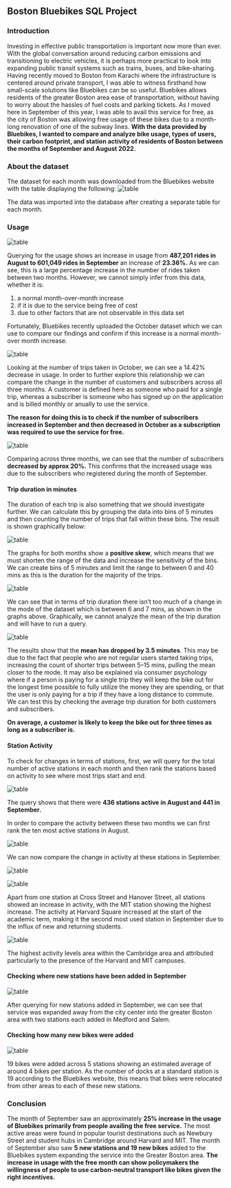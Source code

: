 ## Boston Bluebikes SQL Project

### Introduction
Investing in effective public transportation is important now more than ever. With the global conversation around reducing carbon emissions and transitioning to electric vehicles, it is perhaps more practical to look into expanding public transit systems such as trains, buses, and bike-sharing. Having recently moved to Boston from Karachi where the infrastructure is centered around private transport, I was able to witness firsthand how small-scale solutions like Bluebikes can be so useful. Bluebikes allows residents of the greater Boston area ease of transportation, without having to worry about the hassles of fuel costs and parking tickets. As I moved here in September of this year, I was able to avail this service for free, as the city of Boston was allowing free usage of these bikes due to a month-long renovation of one of the subway lines. **With the data provided by Bluebikes, I wanted to compare and analyze bike usage, types of users, their carbon footprint, and station activity of residents of Boston between the months of September and August 2022.**

### About the dataset
The dataset for each month was downloaded from the Bluebikes website with the table displaying the following:
![table](https://github.com/saadabidsubhan/bluebikes-sql/blob/main/Bluebikes_sql_output/1.jpg)

The data was imported into the database after creating a separate table for each month.

### Usage

![table](https://github.com/saadabidsubhan/bluebikes-sql/blob/main/Bluebikes_sql_output/2.jpg)

Querying for the usage  shows an increase in usage from **487,201 rides in August to 601,049 rides in September** an increase of **23.36%.** As we can see, this is a large percentage increase in the number of rides taken between two months. However, we cannot simply infer from this data, whether it is:
1. a normal month-over-month increase
2. if it is due to the service being free of cost
3. due to other factors that are not observable in this data set

Fortunately, Bluebikes recently uploaded the October dataset which we can use to compare our findings and confirm if this increase is a normal month-over month increase.

![table](https://github.com/saadabidsubhan/bluebikes-sql/blob/main/Bluebikes_sql_output/3.jpg)

Looking at the number of trips taken in October, we can see a 14.42% decrease in usage. In order to further explore this relationship we can compare the change in the number of customers and subscribers across all three months. A customer is defined here as someone who paid for a single trip, whereas a subscriber is someone who has signed up on the application and is billed monthly or anually to use the service.

**The reason for doing this is to check if the number of subscribers increased in September and then decreased in October as a subscription was required to use the service for free.**

![table](https://github.com/saadabidsubhan/bluebikes-sql/blob/main/Bluebikes_sql_output/4.jpg)

Comparing across three months, we can see that the number of subscribers **decreased by approx 20%.** This confirms that the increased usage was due to the subscribers who registered during the month of September.

#### Trip duration in minutes

The duration of each trip is also something that we should investigate further. We can calculate this by grouping the data into bins of 5 minutes and then counting the number of trips that fall within these bins. The result is shown graphically below:

![table](https://github.com/saadabidsubhan/bluebikes-sql/blob/main/Bluebikes_sql_output/5.jpg)

The graphs for both months show a **positive skew**, which means that we must shorten the range of the data and increase the sensitivity of the bins. We can create bins of 5 minutes and limit the range to between 0 and 40 mins as this is the duration for the majority of the trips.

![table](https://github.com/saadabidsubhan/bluebikes-sql/blob/main/Bluebikes_sql_output/6.jpg)

We can see that in terms of trip duration there isn’t too much of a change in the mode of the dataset which is between 6 and 7 mins, as shown in the graphs above. Graphically, we cannot analyze the mean of the trip duration and will have to run a query.

![table](https://github.com/saadabidsubhan/bluebikes-sql/blob/main/Bluebikes_sql_output/7.jpg)

The results show that the **mean has dropped by 3.5 minutes**. This may be due to the fact that people who are not regular users started taking trips, increasing the count of shorter trips between 5–15 mins, pulling the mean closer to the mode. It may also be explained via consumer psychology where if a person is paying for a single trip they will keep the bike out for the longest time possible to fully utilize the money they are spending, or that the user is only paying for a trip if they have a long distance to commute. We can test this by checking the average trip duration for both customers and subscribers.

**On average, a customer is likely to keep the bike out for three times as long as a subscriber is.** 

#### Station Activity
To check for changes in terms of stations, first, we will query for the total number of active stations in each month and then rank the stations based on activity to see where most trips start and end.

![table](https://github.com/saadabidsubhan/bluebikes-sql/blob/main/Bluebikes_sql_output/8.jpg)

The query shows that there were **436 stations active in August and 441 in September.**

In order to compare the activity between these two months we can first rank the ten most active stations in August.

![table](https://github.com/saadabidsubhan/bluebikes-sql/blob/main/Bluebikes_sql_output/9.jpg)

We can now compare the change in activity at these stations in September.

![table](https://github.com/saadabidsubhan/bluebikes-sql/blob/main/Bluebikes_sql_output/9.jpg)

![table](https://github.com/saadabidsubhan/bluebikes-sql/blob/main/Bluebikes_sql_output/10.jpg)

Apart from one station at Cross Street and Hanover Street, all stations showed an increase in activity, with the MIT station showing the highest increase. The activity at Harvard Square increased at the start of the academic term, making it the second most used station in September due to the influx of new and returning students.

![table](https://github.com/saadabidsubhan/bluebikes-sql/blob/main/Bluebikes_sql_output/11.jpg)

The highest activity levels area within the Cambridge area and attributed particularly to the presence of the Harvard and MIT campuses.

#### Checking where new stations have been added in September

![table](https://github.com/saadabidsubhan/bluebikes-sql/blob/main/Bluebikes_sql_output/12.jpg)

After querying for new stations added in September, we can see that service was expanded away from the city center into the greater Boston area with two stations each added in Medford and Salem.

#### Checking how many new bikes were added

![table](https://github.com/saadabidsubhan/bluebikes-sql/blob/main/Bluebikes_sql_output/12.jpg)

19 bikes were added across 5 stations showing an estimated average of around 4 bikes per station. As the number of docks at a standard station is 19 according to the Bluebikes website, this means that bikes were relocated from other areas to each of these new stations.

### Conclusion

The month of September saw an approximately **25% increase in the usage of Bluebikes primarily from people availing the free service.** The most active areas were found in popular tourist destinations such as Newbury Street and student hubs in Cambridge around Harvard and MIT. The month of September also saw **5 new stations and 19 new bikes** added to the Bluebikes system expanding the service into the Greater Boston area. **The increase in usage with the free month can show policymakers the willingness of people to use carbon-neutral transport like bikes given the right incentives.**

